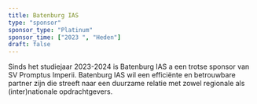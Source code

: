 ```yaml
---
title: Batenburg IAS
type: "sponsor"
sponsor_type: "Platinum"
sponsor_time: ["2023 ", "Heden"]
draft: false
---
```


Sinds het studiejaar 2023-2024 is Batenburg IAS a een trotse sponsor van SV Promptus Imperii. Batenburg IAS wil een efficiënte en betrouwbare partner zijn die streeft naar een duurzame relatie met zowel regionale als (inter)nationale opdrachtgevers.